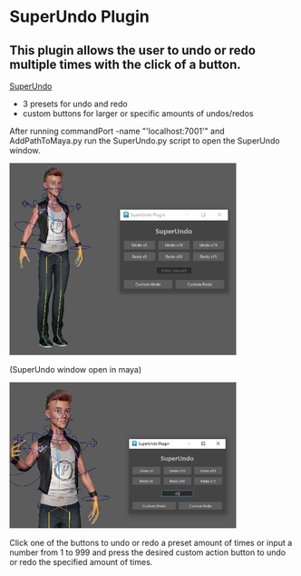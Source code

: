 # SuperUndo Plugin

## This plugin allows the user to undo or redo multiple times with the click of a button.

[SuperUndo]("[./src/SuperUndo.py](https://github.com/komispeed/Cano_TechDirectFinal2025/blob/master/src/SuperUndo.py)")
* 3 presets for undo and redo
* custom buttons for larger or specific amounts of undos/redos


After running commandPort -name "'localhost:7001'" and AddPathToMaya.py
run the SuperUndo.py script to open the SuperUndo window.

<img src="./images/SuperUndoOpen.png" width=400>

(SuperUndo window open in maya)

<img src="./images/SuperUndoCustomInput.png" width=400>

Click one of the buttons to undo or redo a preset amount of times or
input a number from 1 to 999 and press the desired custom action button to undo or redo the specified amount of times.